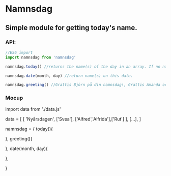 # Namnsdag
## Simple module for getting today's name.

### API:

``` js
//ES6 import
import namnsdag from 'namnsdag'

namnsdag.today() //returns the name(s) of the day in an array. If no names are available on this day, returns empty array.

namnsdag.date(month, day) //return name(s) on this date.

namnsdag.greeting() //Grattis Björn på din namnsdag!, Grattis Amanda och Rasmus på era namnsdagar! Inga namnsdagar idag.

```

### Mocup
import data from './data.js'

data = [
[
'Nyårsdagen', ['Svea'], ['Alfred','Alfrida'],['Rut']
],
[...],
]

namnsdag = {
  today(){
  
  },
  greeting(){
  
  },
  date(month, day){
  
  },
  
}

